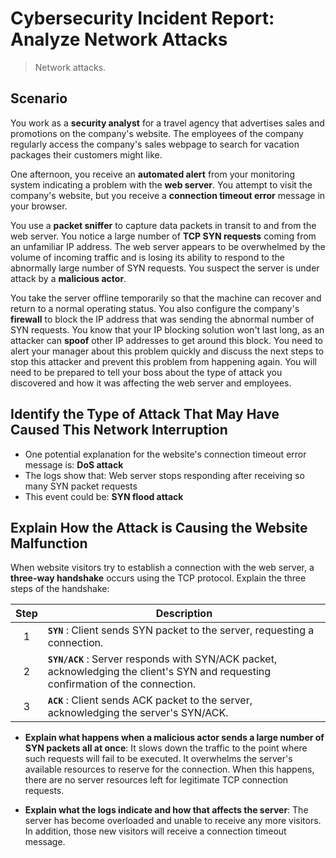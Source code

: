 # Cybersecurity Incident Report: Analyze Network Attacks

> Network attacks.

## Scenario

You work as a **security analyst** for a travel agency that advertises sales and promotions on the company's website. The employees of the company regularly access the company's sales webpage to search for vacation packages their customers might like.

One afternoon, you receive an **automated alert** from your monitoring system indicating a problem with the **web server**. You attempt to visit the company's website, but you receive a **connection timeout error** message in your browser.

You use a **packet sniffer** to capture data packets in transit to and from the web server. You notice a large number of **TCP SYN requests** coming from an unfamiliar IP address. The web server appears to be overwhelmed by the volume of incoming traffic and is losing its ability to respond to the abnormally large number of SYN requests. You suspect the server is under attack by a **malicious actor**.

You take the server offline temporarily so that the machine can recover and return to a normal operating status. You also configure the company's **firewall** to block the IP address that was sending the abnormal number of SYN requests. You know that your IP blocking solution won't last long, as an attacker can **spoof** other IP addresses to get around this block. You need to alert your manager about this problem quickly and discuss the next steps to stop this attacker and prevent this problem from happening again. You will need to be prepared to tell your boss about the type of attack you discovered and how it was affecting the web server and employees.

## Identify the Type of Attack That May Have Caused This Network Interruption

* One potential explanation for the website's connection timeout error message is: **DoS attack**
* The logs show that: Web server stops responding after receiving so many SYN packet requests
* This event could be: **SYN flood attack**

## Explain How the Attack is Causing the Website Malfunction

When website visitors try to establish a connection with the web server, a **three-way handshake** occurs using the TCP protocol. Explain the three steps of the handshake:

| Step | Description |
|:---:|-------------|
| 1 | **`SYN`** : Client sends SYN packet to the server, requesting a connection. |
| 2 | **`SYN/ACK`** : Server responds with SYN/ACK packet, acknowledging the client's SYN and requesting confirmation of the connection. |
| 3 | **`ACK`** : Client sends ACK packet to the server, acknowledging the server's SYN/ACK. |

* **Explain what happens when a malicious actor sends a large number of SYN packets all at once**: 
  It slows down the traffic to the point where such requests will fail to be executed. It overwhelms the server's available resources to reserve for the connection. When this happens, there are no server resources left for legitimate TCP connection requests.

* **Explain what the logs indicate and how that affects the server**: 
  The server has become overloaded and unable to receive any more visitors. In addition, those new visitors will receive a connection timeout message.